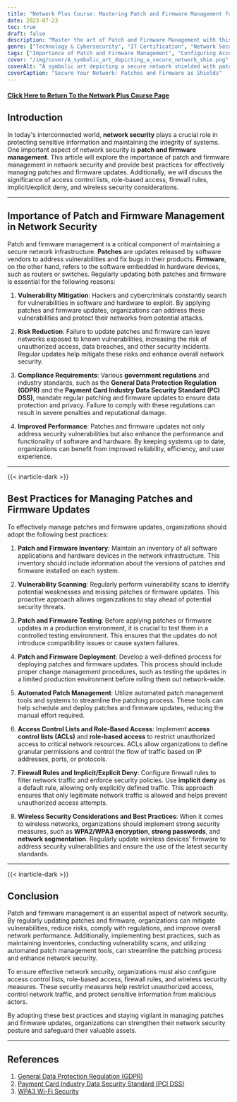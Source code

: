 ```yaml
---
title: "Network Plus Course: Mastering Patch and Firmware Management for Enhanced Security"
date: 2023-07-23
toc: true
draft: false
description: "Master the art of Patch and Firmware Management with this comprehensive Network Plus course, ensuring enhanced network security and protection against cyber threats."
genre: ["Technology & Cybersecurity", "IT Certification", "Network Security", "Software Updates", "Firmware Management", "Access Control Lists", "Firewall Rules", "Wireless Security", "Best Practices", "Government Regulations"]
tags: ["Importance of Patch and Firmware Management", "Configuring Access Control Lists", "Implicit vs. Explicit Deny", "Wireless Security Considerations", "Government Regulations for Network Security", "Automated Patch Management", "Vulnerability Scanning", "Network Performance Improvement", "Compliance Requirements", "Network Infrastructure Security", "CompTIA Network Plus", "Patch Management", "Firmware Updates", "Network Security", "Vulnerability Mitigation", "Best Practices", "Access Control Lists", "Role-Based Access", "Firewall Rules", "Wireless Security"]
cover: "/img/cover/A_symbolic_art_depicting_a_secure_network_shie.png"
coverAlt: "A symbolic art depicting a secure network shielded with patches and firmware updates, safeguarding against cyber threats and vulnerabilities."
coverCaption: "Secure Your Network: Patches and Firmware as Shields"
---
```


#### [Click Here to Return To the Network Plus Course Page](/network-plus-start)

## Introduction

In today's interconnected world, **network security** plays a crucial role in protecting sensitive information and maintaining the integrity of systems. One important aspect of network security is **patch and firmware management**. This article will explore the importance of patch and firmware management in network security and provide best practices for effectively managing patches and firmware updates. Additionally, we will discuss the significance of access control lists, role-based access, firewall rules, implicit/explicit deny, and wireless security considerations.

______

## Importance of Patch and Firmware Management in Network Security

Patch and firmware management is a critical component of maintaining a secure network infrastructure. **Patches** are updates released by software vendors to address vulnerabilities and fix bugs in their products. **Firmware**, on the other hand, refers to the software embedded in hardware devices, such as routers or switches. Regularly updating both patches and firmware is essential for the following reasons:

1. **Vulnerability Mitigation**: Hackers and cybercriminals constantly search for vulnerabilities in software and hardware to exploit. By applying patches and firmware updates, organizations can address these vulnerabilities and protect their networks from potential attacks.

2. **Risk Reduction**: Failure to update patches and firmware can leave networks exposed to known vulnerabilities, increasing the risk of unauthorized access, data breaches, and other security incidents. Regular updates help mitigate these risks and enhance overall network security.

3. **Compliance Requirements**: Various **government regulations** and industry standards, such as the **General Data Protection Regulation (GDPR)** and the **Payment Card Industry Data Security Standard (PCI DSS)**, mandate regular patching and firmware updates to ensure data protection and privacy. Failure to comply with these regulations can result in severe penalties and reputational damage.

4. **Improved Performance**: Patches and firmware updates not only address security vulnerabilities but also enhance the performance and functionality of software and hardware. By keeping systems up to date, organizations can benefit from improved reliability, efficiency, and user experience.

______

{{< inarticle-dark >}}

## Best Practices for Managing Patches and Firmware Updates

To effectively manage patches and firmware updates, organizations should adopt the following best practices:

1. **Patch and Firmware Inventory**: Maintain an inventory of all software applications and hardware devices in the network infrastructure. This inventory should include information about the versions of patches and firmware installed on each system.

2. **Vulnerability Scanning**: Regularly perform vulnerability scans to identify potential weaknesses and missing patches or firmware updates. This proactive approach allows organizations to stay ahead of potential security threats.

3. **Patch and Firmware Testing**: Before applying patches or firmware updates in a production environment, it is crucial to test them in a controlled testing environment. This ensures that the updates do not introduce compatibility issues or cause system failures.

4. **Patch and Firmware Deployment**: Develop a well-defined process for deploying patches and firmware updates. This process should include proper change management procedures, such as testing the updates in a limited production environment before rolling them out network-wide.

5. **Automated Patch Management**: Utilize automated patch management tools and systems to streamline the patching process. These tools can help schedule and deploy patches and firmware updates, reducing the manual effort required.

6. **Access Control Lists and Role-Based Access**: Implement **access control lists (ACLs)** and **role-based access** to restrict unauthorized access to critical network resources. ACLs allow organizations to define granular permissions and control the flow of traffic based on IP addresses, ports, or protocols.

7. **Firewall Rules and Implicit/Explicit Deny**: Configure firewall rules to filter network traffic and enforce security policies. Use **implicit deny** as a default rule, allowing only explicitly defined traffic. This approach ensures that only legitimate network traffic is allowed and helps prevent unauthorized access attempts.

8. **Wireless Security Considerations and Best Practices**: When it comes to wireless networks, organizations should implement strong security measures, such as **WPA2/WPA3 encryption**, **strong passwords**, and **network segmentation**. Regularly update wireless devices' firmware to address security vulnerabilities and ensure the use of the latest security standards.

______

{{< inarticle-dark >}}

## Conclusion

Patch and firmware management is an essential aspect of network security. By regularly updating patches and firmware, organizations can mitigate vulnerabilities, reduce risks, comply with regulations, and improve overall network performance. Additionally, implementing best practices, such as maintaining inventories, conducting vulnerability scans, and utilizing automated patch management tools, can streamline the patching process and enhance network security.

To ensure effective network security, organizations must also configure access control lists, role-based access, firewall rules, and wireless security measures. These security measures help restrict unauthorized access, control network traffic, and protect sensitive information from malicious actors.

By adopting these best practices and staying vigilant in managing patches and firmware updates, organizations can strengthen their network security posture and safeguard their valuable assets.

______

## References

1. [General Data Protection Regulation (GDPR)](https://gdpr.eu/)
2. [Payment Card Industry Data Security Standard (PCI DSS)](https://www.pcisecuritystandards.org/)
3. [WPA3 Wi-Fi Security](https://www.wi-fi.org/discover-wi-fi/security)

